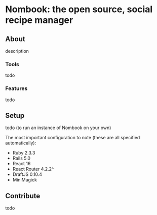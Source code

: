 # Nombook: the open source, social recipe manager

## About

description

### Tools

todo

### Features

todo

## Setup

todo (to run an instance of Nombook on your own)

The most important configuration to note (these are all specified automatically):

- Ruby 2.3.3
- Rails 5.0
- React 16
- React Router 4.2.2^
- DraftJS 0.10.4
- MiniMagick

## Contribute

todo